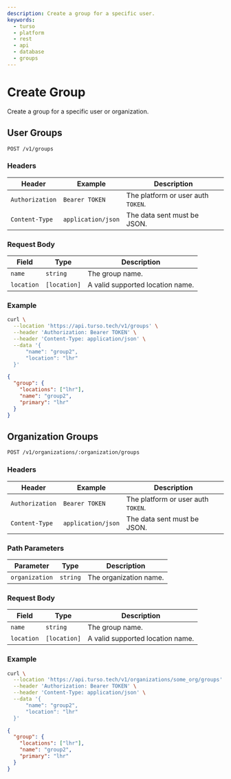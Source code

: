 ```yaml
---
description: Create a group for a specific user.
keywords:
  - turso
  - platform
  - rest
  - api
  - database
  - groups
---
```


# Create Group

Create a group for a specific user or organization.

## User Groups

`POST /v1/groups`

### Headers

| Header          | Example            | Description                        |
| --------------- | ------------------ | ---------------------------------- |
| `Authorization` | `Bearer TOKEN`     | The platform or user auth `TOKEN`. |
| `Content-Type`  | `application/json` | The data sent must be JSON.        |

### Request Body

| Field      | Type         | Description                      |
| ---------- | ------------ | -------------------------------- |
| `name`     | `string`     | The group name.                  |
| `location` | `[location]` | A valid supported location name. |

### Example

```bash
curl \
  --location 'https://api.turso.tech/v1/groups' \
  --header 'Authorization: Bearer TOKEN' \
  --header 'Content-Type: application/json' \
  --data '{
      "name": "group2",
      "location": "lhr"
  }'
```

```json
{
  "group": {
    "locations": ["lhr"],
    "name": "group2",
    "primary": "lhr"
  }
}
```

## Organization Groups

`POST /v1/organizations/:organization/groups`

### Headers

| Header          | Example            | Description                        |
| --------------- | ------------------ | ---------------------------------- |
| `Authorization` | `Bearer TOKEN`     | The platform or user auth `TOKEN`. |
| `Content-Type`  | `application/json` | The data sent must be JSON.        |

### Path Parameters

| Parameter      | Type     | Description            |
| -------------- | -------- | ---------------------- |
| `organization` | `string` | The organization name. |

### Request Body

| Field      | Type         | Description                      |
| ---------- | ------------ | -------------------------------- |
| `name`     | `string`     | The group name.                  |
| `location` | `[location]` | A valid supported location name. |

### Example

```bash
curl \
  --location 'https://api.turso.tech/v1/organizations/some_org/groups' \
  --header 'Authorization: Bearer TOKEN' \
  --header 'Content-Type: application/json' \
  --data '{
      "name": "group2",
      "location": "lhr"
  }'
```

```json
{
  "group": {
    "locations": ["lhr"],
    "name": "group2",
    "primary": "lhr"
  }
}
```
